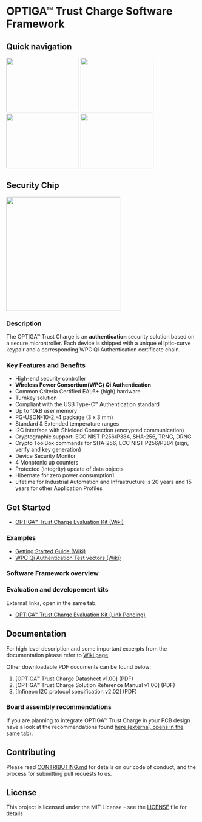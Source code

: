 # OPTIGA&trade; Trust Charge Software Framework

## Quick navigation

<a href="https://github.com/Infineon/optiga-trust-charge#get-started"><img src="https://github.com/Infineon/Assets/blob/master/Pictures/optiga_trust_x_gitrepo_tile_3.jpg" width="192" height="144"></a>
<a href="https://github.com/Infineon/optiga-trust-charge#documentation"><img src="https://github.com/Infineon/Assets/blob/master/Pictures/optiga_trust_x_gitrepo_tile_4.jpg" width="192" height="144"></a> <a href="https://github.com/Infineon/optiga-trust-charge/wiki/Crypto-Performance"><img src="https://github.com/Infineon/Assets/blob/master/Pictures/optiga_trust_x_gitrepo_tile_5.jpg" width="192" height="144"></a>  <a href="https://github.com/Infineon/optiga-trust-charge/wiki/Trust-Qi-Crypt-API"><img src="https://github.com/Infineon/Assets/blob/master/Pictures/optiga_trust_x_gitrepo_tile_6.jpg" width="192" height="144"></a>

## Security Chip

<img src="https://github.com/Infineon/Assets/raw/master/Pictures/lowres-OPTIGA%20Trust%20Charge%2010-2%20plain.tif.png" width="300" >

### Description

The OPTIGA™ Trust Charge is an **authentication** security solution based on a secure microntroller. Each device is shipped with a unique elliptic-curve keypair and a corresponding WPC Qi Authentication certificate chain.

### Key Features and Benefits

* High-end security controller
* **Wireless Power Consortium(WPC) Qi Authentication**
* Common Criteria Certified EAL6+ (high) hardware
* Turnkey solution
* Compliant with the USB Type-C™ Authentication standard
* Up to 10kB user memory
* PG-USON-10-2,-4 package (3 x 3 mm)
* Standard & Extended temperature ranges
* I2C interface with Shielded Connection (encrypted communication)
* Cryptographic support: ECC NIST P256/P384, SHA-256, TRNG, DRNG
* Crypto ToolBox commands for SHA-256, ECC NIST P256/P384 (sign, verify and key generation)
* Device Security Monitor
* 4 Monotonic up counters
* Protected (integrity) update of data objects
* Hibernate for zero power consumption1
* Lifetime for Industrial Automation and Infrastructure is 20 years and 15 years for other Application Profiles

## Get Started

* [OPTIGA™ Trust Charge Evaluation Kit (Wiki)]()

### Examples

* [Getting Started Guide (Wiki)]()
* [WPC Qi Authentication Test vectors (Wiki)]()

### Software Framework overview

### Evaluation and developement kits

External links, open in the same tab.
* [OPTIGA™ Trust Charge Evaluation Kit (Link Pending)]()

## Documentation

For high level description and some important excerpts from the documentation please refer to [Wiki page](https://github.com/Infineon/optiga-trust-charge/wiki)

Other downloadable PDF documents can be found below:
1. [OPTIGA™ Trust Charge Datasheet v1.00] (PDF)
2. [OPTIGA™ Trust Charge Solution Reference Manual v1.00] (PDF)
4. [Infineon I2C protocol specification v2.02] (PDF)

### Board assembly recommendations

If you are planning to integrate OPTIGA™ Trust Charge in your PCB design have a look at the recommendations found [here (external, opens in the same tab)](https://www.infineon.com/dgdl/Infineon-Recommendations_for_Board_Assembly_xQFN-P-v01_00-EN.pdf?fileId=5546d462580663ef015806ab383a05bf).

## Contributing

Please read [CONTRIBUTING.md](CONTRIBUTING.md) for details on our code of conduct, and the process for submitting pull requests to us.

## License
This project is licensed under the MIT License - see the [LICENSE](LICENSE) file for details
